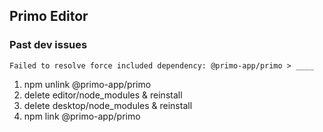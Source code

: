 ## Primo Editor

### Past dev issues

`Failed to resolve force included dependency: @primo-app/primo > ____`

1. npm unlink @primo-app/primo
1. delete editor/node_modules & reinstall
1. delete desktop/node_modules & reinstall
1. npm link @primo-app/primo